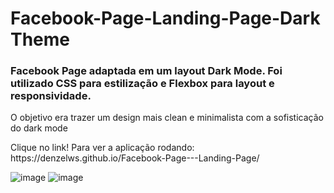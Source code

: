 # Facebook-Page-Landing-Page-Dark Theme

<h3>Facebook Page adaptada em um layout Dark Mode. Foi utilizado CSS para estilização e Flexbox para layout e responsividade.</h3>
<p>O objetivo era trazer um design mais clean e minimalista com a sofisticação do dark mode</p>
<p>Clique no link! Para ver a aplicação rodando: https://denzelws.github.io/Facebook-Page---Landing-Page/</p>

![image](https://user-images.githubusercontent.com/101350793/170544667-96c94ed5-fe4c-43d7-94c7-d2ee26dafbf6.png)
![image](https://user-images.githubusercontent.com/101350793/170544889-93fc394a-a3f2-4f0d-b322-1e2bd3156aee.png)


